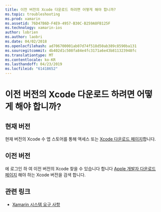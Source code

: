 ```yaml
---
title: 이전 버전의 Xcode 다운로드 하려면 어떻게 해야 합니까?
ms.topic: troubleshooting
ms.prod: xamarin
ms.assetid: 76D47B6D-F4E9-4957-B30C-B259A8FB125F
ms.technology: xamarin-ios
author: lobrien
ms.author: laobri
ms.date: 04/02/2018
ms.openlocfilehash: ad706700001ab07d74f518d50ab389c8590ba131
ms.sourcegitcommit: 4b402d1c508fa84e4fc3171a6e43b811323948fc
ms.translationtype: MT
ms.contentlocale: ko-KR
ms.lasthandoff: 04/23/2019
ms.locfileid: "61418652"
---
```

# <a name="how-can-i-download-a-previous-version-of-xcode"></a>이전 버전의 Xcode 다운로드 하려면 어떻게 해야 합니까?

## <a name="current-version"></a>현재 버전

현재 버전의 Xcode 수 앱 스토어를 통해 액세스 또는 [Xcode 다운로드 페이지](https://developer.apple.com/xcode/downloads/)합니다.

## <a name="older-versions"></a>이전 버전

에 로그인 하 여 이전 버전의 Xcode 찾을 수 있습니다 합니다 [Apple 개발자 다운로드 페이지](https://developer.apple.com/downloads/more/) 해야 하는 Xcode 버전을 검색 합니다.

## <a name="related-links"></a>관련 링크
- [Xamarin 시스템 요구 사항](~/cross-platform/get-started/requirements.md)
